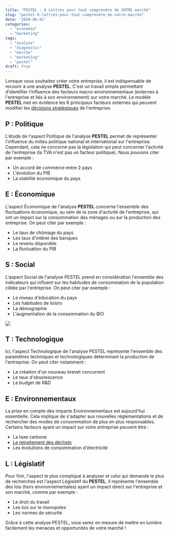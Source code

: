 ```yaml
---
title: "PESTEL : 6 Lettres pour tout comprendre de VOTRE marché"
slug: "pestel-6-lettres-pour-tout-comprendre-de-votre-marche"
date: "2020-06-01"
categories: 
  - "economie"
  - "marketing"
tags: 
  - "analyse"
  - "diagnostic"
  - "marche"
  - "marketing"
  - "pestel"
draft: True
---
```


Lorsque vous souhaitez créer votre entreprise, il est indispensable de recourir à une analyse **PESTEL**. C'est un travail simple permettant d’identifier l’influence des facteurs macro-environnementaux (externes à l'entreprise et liés à son environnement) sur votre marché. Le modèle **PESTEL** met en évidence les 6 principaux facteurs externes qui peuvent modifier les [décisions stratégiques](https://keskec.fr/marketing/elouan/2313/) de l'entreprise.

## P : Politique

L'étude de l'aspect Politique de l'analyse **PESTEL** permet de représenter l'influence du milieu politique national et international sur l'entreprise. Cependant, cela ne concerne pas la législation qui peut concerner l'activité de l'entreprise (la TVA n'est pas un facteur politique). Nous pouvons citer par exemple :

- Un accord de commerce entre 2 pays
- L'évolution du PIB
- La stabilité économique du pays

## E : Économique

L'aspect Économique de l'analyse **PESTEL** concerne l'ensemble des fluctuations économique, au sein de la zone d'activité de l'entreprise, qui ont un impact sur la consommation des ménages ou sur la production des entreprise. On peut citer par exemple :

- Le taux de chômage du pays
- Les taux d'intêret des banques
- Le revenu disponible
- La fluctuation du PIB

## S : Social

L'aspect Social de l'analyse PESTEL prend en considération l'ensemble des indicateurs qui influent sur les habitudes de consommation de la population ciblée par l'entreprise. On peut citer par exemple :

- Le niveau d'éducation du pays
- Les habitudes de loisirs
- La démographie
- L'augmentation de la consommation du BIO

![](images/photo-of-people-doing-handshakes-3183197-scaled-1-1024x683.jpg)

## T : Technologique

Ici, l'aspect Technologique de l'analyse PESTEL représente l'ensemble des paramètres techniques et technologiques déterminant la production de l'entreprise. On peut citer notamment :

- La création d'un nouveau brevet concurrent
- Le taux d'obsolescence
- Le budget de R&D

## E : Environnementaux

La prise en compte des impacts Environnementaux est aujourd'hui essentielle. Cela implique de s'adapter aux nouvelles réglementations et de rechercher des modes de consommation de plus en plus responsables. Certains facteurs ayant un impact sur votre entreprise peuvent être :

- La taxe carbone
- [Le retraitement des déchets](https://keskec.fr/economie/johann/1831/)
- Les évolutions de consommation d'électricité

## L : Législatif

Pour finir, l'aspect le plus compliqué à analyser et celui qui demande le plus de recherches est l'aspect Législatif du **PESTEL**. Il représente l'ensemble des lois (hors environnementales) ayant un impact direct sur l'entreprise et son marché, comme par exemple :

- Le droit du travail
- Les lois sur le monopoles
- Les normes de sécurité

Grâce à cette analyse PESTEL, vous serez en mesure de mettre en lumière facilement les menaces et opportunités de votre marché !
